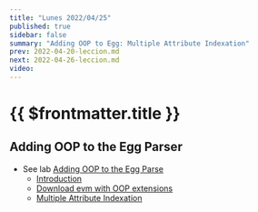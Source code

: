 ```yaml
---
title: "Lunes 2022/04/25"
published: true
sidebar: false
summary: "Adding OOP to Egg: Multiple Attribute Indexation"
prev: 2022-04-20-leccion.md
next: 2022-04-26-leccion.md
video:
---
```


# {{ $frontmatter.title }}

## Adding OOP to the Egg Parser

* See lab [Adding OOP to the Egg Parse](/practicas/egg-oop-parser.html) 
  *   [Introduction](/practicas/egg-oop-parser.html#introduction)
  *   [Download evm with OOP extensions](/practicas/egg-oop-parser.html#download-evm-with-oop-extensions)
  *   [Multiple Attribute Indexation](/practicas/egg-oop-parser.html#multiple-attribute-indexation)


<!--
## Video

<youtube></youtube>
-->

